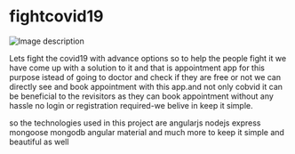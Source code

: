 # fightcovid19
![Image description](https://1.bp.blogspot.com/-V3o0XgX0UvM/XoYhS86mrAI/AAAAAAAABQA/_YsuF-8fVIUFPeEYKYyo1joYyPw8uTP9gCNcBGAsYHQ/s1600/dell-xps13-front.png)

Lets fight the covid19 with advance options so to help the people fight it we have come up with a solution to it and that is appointment app for this purpose
istead of going to doctor and check if they are free or not we can directly see and book appointment with this app.and not only cobvid it can be beneficial to the revisitors as they can book appointment without any hassle
no login or registration required-we belive in keep it simple.

so the technologies used in this project are
angularjs
nodejs
express
mongoose
mongodb
angular material
and much more to keep it simple and beautiful as well
